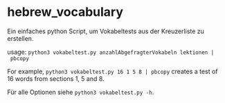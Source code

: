 # hebrew_vocabulary
Ein einfaches python Script, um Vokabeltests aus der Kreuzerliste zu erstellen. 

usage: 
`python3 vokabeltest.py anzahlAbgefragterVokabeln lektionen | pbcopy` 

For example, `python3 vokabeltest.py 16 1 5 8 | pbcopy` creates a test of 16 words from sections 1, 5 and 8. 

Für alle Optionen siehe `python3 vokabeltest.py -h`.
